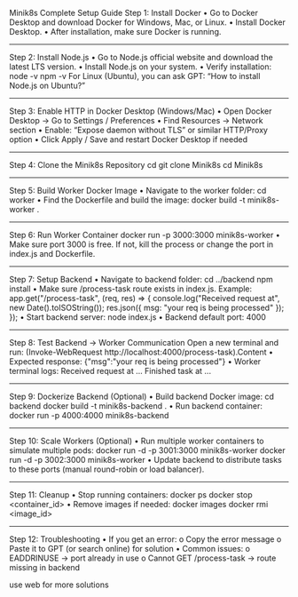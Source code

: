 Minik8s Complete Setup Guide 
Step 1: Install Docker
•	Go to Docker Desktop and download Docker for Windows, Mac, or Linux.
•	Install Docker Desktop.
•	After installation, make sure Docker is running.
________________________________________
Step 2: Install Node.js
•	Go to Node.js official website and download the latest LTS version.
•	Install Node.js on your system.
•	Verify installation:
node -v
npm -v
For Linux (Ubuntu), you can ask GPT: “How to install Node.js on Ubuntu?”
________________________________________
Step 3: Enable HTTP in Docker Desktop (Windows/Mac)
•	Open Docker Desktop → Go to Settings / Preferences
•	Find Resources → Network section
•	Enable: “Expose daemon without TLS” or similar HTTP/Proxy option
•	Click Apply / Save and restart Docker Desktop if needed
________________________________________
Step 4: Clone the Minik8s Repository
cd <your-desired-folder>
git clone <repo-url> Minik8s
cd Minik8s
________________________________________
Step 5: Build Worker Docker Image
•	Navigate to the worker folder:
cd worker
•	Find the Dockerfile and build the image:
docker build -t minik8s-worker .
________________________________________
Step 6: Run Worker Container
docker run -p 3000:3000 minik8s-worker
•	Make sure port 3000 is free. If not, kill the process or change the port in index.js and Dockerfile.
________________________________________
Step 7: Setup Backend
•	Navigate to backend folder:
cd ../backend
npm install
•	Make sure /process-task route exists in index.js. Example:
app.get("/process-task", (req, res) => {
    console.log("Received request at", new Date().toISOString());
    res.json({ msg: "your req is being processed" });
});
•	Start backend server:
node index.js
•	Backend default port: 4000
________________________________________
Step 8: Test Backend → Worker Communication
Open a new terminal and run:
(Invoke-WebRequest http://localhost:4000/process-task).Content
•	Expected response:
{"msg":"your req is being processed"}
•	Worker terminal logs:
Received request at ...
Finished task at ...
________________________________________
Step 9: Dockerize Backend (Optional)
•	Build backend Docker image:
cd backend
docker build -t minik8s-backend .
•	Run backend container:
docker run -p 4000:4000 minik8s-backend
________________________________________
Step 10: Scale Workers (Optional)
•	Run multiple worker containers to simulate multiple pods:
docker run -d -p 3001:3000 minik8s-worker
docker run -d -p 3002:3000 minik8s-worker
•	Update backend to distribute tasks to these ports (manual round-robin or load balancer).
________________________________________
Step 11: Cleanup
•	Stop running containers:
docker ps
docker stop <container_id>
•	Remove images if needed:
docker images
docker rmi <image_id>
________________________________________
Step 12: Troubleshooting
•	If you get an error:
o	Copy the error message
o	Paste it to GPT (or search online) for solution
•	Common issues:
o	EADDRINUSE → port already in use
o	Cannot GET /process-task → route missing in backend

use web for more solutions

